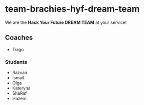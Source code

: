 # team-brachies-hyf-dream-team  

We are the **Hack Your Future DREAM TEAM** at your service!





## Coaches
- Tiago 

### Students 

- Razvan
- Ismail
- Olga
- Kateryna
- ShaRaf
- Hazem
